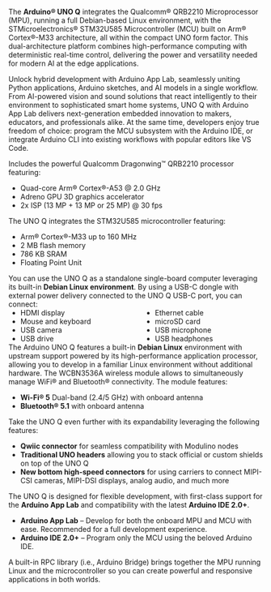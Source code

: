 <FeatureDescription>

The **Arduino® UNO Q** integrates the Qualcomm® QRB2210 Microprocessor (MPU), running a full Debian-based Linux environment, with the STMicroelectronics® STM32U585 Microcontroller (MCU) built on Arm® Cortex®-M33 architecture, all within the compact UNO form factor. This dual-architecture platform combines high-performance computing with deterministic real-time control, delivering the power and versatility needed for modern AI at the edge applications.

Unlock hybrid development with Arduino App Lab, seamlessly uniting Python applications, Arduino sketches, and AI models in a single workflow. From AI-powered vision and sound solutions that react intelligently to their environment to sophisticated smart home systems, UNO Q with Arduino App Lab delivers next-generation embedded innovation to makers, educators, and professionals alike. At the same time, developers enjoy true freedom of choice: program the MCU subsystem with the Arduino IDE, or integrate Arduino CLI into existing workflows with popular editors like VS Code.

</FeatureDescription>

<FeatureList>

  <Feature title="Qualcomm Dragonwing™ QRB2210" image="core">
    Includes the powerful Qualcomm Dragonwing™ QRB2210 processor featuring:
    <ul>
        <li>Quad-core Arm® Cortex®-A53 @ 2.0 GHz</li>
        <li>Adreno GPU 3D graphics accelerator</li>
        <li>2x ISP (13 MP + 13 MP or 25 MP) @ 30 fps</li>
    </ul>
    <FeatureWrapper>
      <FeatureLink title="Overview" url="https://www.qualcomm.com/products/internet-of-things/robotics-processors/qrb2210" blank/>
    </FeatureWrapper>
  </Feature>

  <Feature title="STM32U585 Arm® Cortex®-M33 32-bit MCU" image="mcu">
    The UNO Q integrates the STM32U585 microcontroller featuring:
    <ul>
        <li>Arm® Cortex®-M33 up to 160 MHz</li>
        <li>2 MB flash memory</li>
        <li>786 KB SRAM</li>
        <li>Floating Point Unit</li>
    </ul>
    <FeatureWrapper>
    <FeatureLink title="Datasheet" url="https://www.st.com/resource/en/datasheet/stm32u585ai.pdf" download blank/>
    </FeatureWrapper>
  </Feature>

  <Feature title="Single-Board Computer" image="display">
    You can use the UNO Q as a standalone single-board computer leveraging its built-in <strong>Debian Linux environment</strong>. By using a USB-C dongle with external power delivery connected to the UNO Q USB-C port, you can connect:
    <div style="display: flex; flex-wrap: wrap; gap: 0.5em 2em;">
      <ul style="flex: 1; min-width: 200px; margin: 0;">
        <li>HDMI display</li>
        <li>Mouse and keyboard</li>
        <li>USB camera</li>
        <li>USB drive</li>
      </ul>
      <ul style="flex: 1; min-width: 200px; margin: 0;">
        <li>Ethernet cable</li>
        <li>microSD card</li>
        <li>USB microphone</li>
        <li>USB headphones</li>
      </ul>
    </div>
  </Feature>

<Feature title="Debian Linux OS" image="core">
  The Arduino UNO Q features a built-in <strong>Debian Linux</strong> environment with upstream support powered by its high-performance application processor, allowing you to develop in a familiar Linux environment without additional hardware.  
</Feature>

  <Feature title="Wireless Connectivity" image="wifi-bluetooth">
    The WCBN3536A wireless module allows to simultaneously manage WiFi® and Bluetooth® connectivity. The module features:
    <ul>
        <li><strong>Wi-Fi® 5</strong> Dual-band (2.4/5 GHz) with onboard antenna</li>
        <li><strong>Bluetooth® 5.1</strong> with onboard antenna</li>
    </ul>
  </Feature>

  <Feature title="Easily Expandable" image="connection">
    Take the UNO Q even further with its expandability leveraging the following features:
    <ul>
        <li><strong>Qwiic connector</strong> for seamless compatibility with Modulino nodes</li>
        <li><strong>Traditional UNO headers</strong> allowing you to stack official or custom shields on top of the UNO Q</li>
        <li><strong>New bottom high-speed connectors</strong> for using carriers to connect MIPI-CSI cameras, MIPI-DSI displays, analog audio, and much more</li>
    </ul>
  </Feature>

  <Feature title="Multiple IDE Compatibility" image="file-icon">
    The UNO Q is designed for flexible development, with first-class support for the <strong>Arduino App Lab</strong> and compatibility with the latest <strong>Arduino IDE 2.0+</strong>.  
    <ul>
        <li><strong>Arduino App Lab</strong> – Develop for both the onboard MPU and MCU with ease. Recommended for a full development experience.</li>
        <li><strong>Arduino IDE 2.0+</strong> – Program only the MCU using the beloved Arduino IDE.</li>
    </ul>
  </Feature>

  <Feature title="Remote Procedure Call (RPC)" image="communication">
    A built-in RPC library (i.e., Arduino Bridge) brings together the MPU running Linux and the microcontroller so you can create powerful and responsive applications in both worlds.
  </Feature>

</FeatureList>
